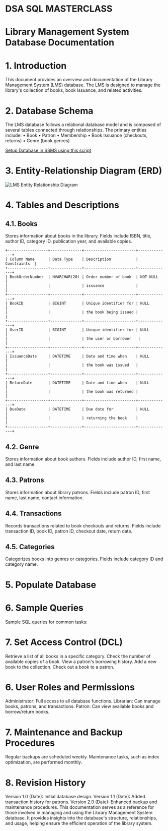 # DSA SQL MASTERCLASS
# Library Management System Database Documentation

# 1. Introduction
This document provides an overview and documentation of the Library Management System (LMS) database. The LMS is designed to manage the library's collection of books, book Issuance, and related activities.

# 2. Database Schema

The LMS database follows a relational database model and is composed of several tables connected through relationships. The primary entities include:
•	Book
•	Patron
•	Membership
•	Book Issuance (checkouts, returns)
•	Genre (book genres)

[Setup Database in SSMS using this script](https://github.com/kera13th/DSAProjects/blob/LMS-Database/lmsdatabase_script)

# 3. Entity-Relationship Diagram (ERD)

![LMS Entity Relationship Diagram](https://drive.google.com/uc?export=download&id=176DjE3y2ZX6svhTsPrgruq2U-HOAlZkF)

# 4. Tables and Descriptions

## 4.1. Books

Stores information about books in the library.
Fields include ISBN, title, author ID, category ID, publication year, and available copies.
```
+------------------+--------------+-----------------------+--------------+
| Column Name      | Data Type    | Description           | Constraints  |
+------------------+--------------+-----------------------+--------------+
| BookOrderNumber  | NVARCHAR(20) | Order number of book  | NOT NULL     |
|                  |              | issuance              |              |
+------------------+--------------+-----------------------+--------------+
| BookID           | BIGINT       | Unique identifier for | NULL         |
|                  |              | the book being issued |              |
+------------------+--------------+-----------------------+--------------+
| UserID           | BIGINT       | Unique identifier for | NULL         |
|                  |              | the user or borrower   |              |
+------------------+--------------+-----------------------+--------------+
| IssuanceDate     | DATETIME     | Date and time when    | NULL         |
|                  |              | the book was issued   |              |
+------------------+--------------+-----------------------+--------------+
| ReturnDate       | DATETIME     | Date and time when    | NULL         |
|                  |              | the book was returned |              |
+------------------+--------------+-----------------------+--------------+
| DueDate          | DATETIME     | Due date for          | NULL         |
|                  |              | returning the book    |              |
+------------------+--------------+-----------------------+--------------+
```

## 4.2. Genre
Stores information about book authors.
Fields include author ID, first name, and last name.

## 4.3. Patrons
Stores information about library patrons.
Fields include patron ID, first name, last name, contact information.

## 4.4. Transactions
Records transactions related to book checkouts and returns.
Fields include transaction ID, book ID, patron ID, checkout date, return date.

## 4.5. Categories
Categorizes books into genres or categories.
Fields include category ID and category name.

# 5. Populate Database
# 6. Sample Queries
Sample SQL queries for common tasks:

# 7. Set Access Control (DCL)
Retrieve a list of all books in a specific category.
Check the number of available copies of a book.
View a patron's borrowing history.
Add a new book to the collection.
Check out a book to a patron.

# 6. User Roles and Permissions

Administrator: Full access to all database functions.
Librarian: Can manage books, patrons, and transactions.
Patron: Can view available books and borrow/return books.

# 7. Maintenance and Backup Procedures

Regular backups are scheduled weekly.
Maintenance tasks, such as index optimization, are performed monthly.

# 8. Revision History
Version 1.0 (Date): Initial database design.
Version 1.1 (Date): Added transaction history for patrons.
Version 2.0 (Date): Enhanced backup and maintenance procedures.
This documentation serves as a reference for those involved in managing and using the Library Management System database. It provides insights into the database's structure, relationships, and usage, helping ensure the efficient operation of the library system.
